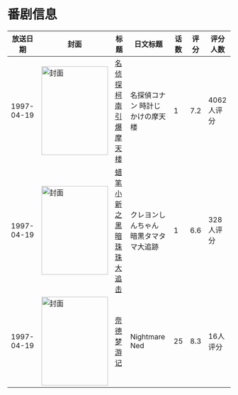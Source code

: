 # 番剧信息

|放送日期|封面|标题|日文标题|话数|评分|评分人数|
|---|---|---|---|---|---|---|
|1997-04-19|<img src="https://lain.bgm.tv/pic/cover/c/62/da/2968_32745.jpg" alt="封面" style="width:150px;height:200px;object-fit:cover;">|[名侦探柯南 引爆摩天楼](https://bangumi.tv/subject/2968)|名探偵コナン 時計じかけの摩天楼|1|7.2|4062人评分|
|1997-04-19|<img src="https://lain.bgm.tv/pic/cover/c/6e/83/8971_SI959.jpg" alt="封面" style="width:150px;height:200px;object-fit:cover;">|[蜡笔小新之黑暗珠珠大追击](https://bangumi.tv/subject/8971)|クレヨンしんちゃん 暗黒タマタマ大追跡|1|6.6|328人评分|
|1997-04-19|<img src="https://lain.bgm.tv/pic/cover/c/34/63/11949_G222I.jpg" alt="封面" style="width:150px;height:200px;object-fit:cover;">|[奈德梦游记](https://bangumi.tv/subject/11949)|Nightmare Ned|25|8.3|16人评分|

